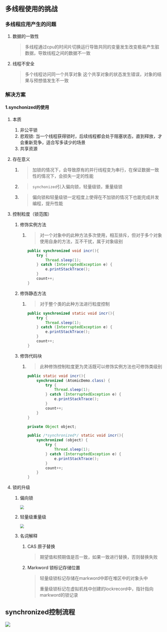 ## 多线程使用的挑战



### 多线程应用产生的问题

1. 数据的一致性

   > 多线程通过cpu的时间片切换运行导致共同的变量发生改变极易产生脏数据，导致线程之间的数据不一致

2. 线程不安全

   > 多个线程访问同一个共享对象  这个共享对象的状态发生错误，对象的结果与预想值发生不一致



### 解决方案

#### 1.synchonized的使用

1. 本质

   1. 非公平锁
   2. 悲观锁: 当一个线程获得锁时，后续线程都会处于阻塞状态，直到释放，才会重新竞争，适合写多读少的场景
   3. 共享资源

2. 存在意义

   1. > 加锁的情况下，会导致原有的并行线程变为串行，在保证数据一致性的情况下，会损失一定的性能

   2. > `synchonized`引入偏向锁，轻量级锁，重量级锁

   3. > 偏向锁和轻量级锁一定程度上使得在不加锁的情况下也能完成并发编程，提升性能

3. 控制粒度（锁范围）

   1. 修饰实例方法

      1. > 对一个对象中的此种方法多次使用，相互排斥，但对于多个对象使用自身的方法，互不干扰，属于对象级别

         ```java
         public synchronized void incr(){
             try {
                 Thread.sleep(1);
             } catch (InterruptedException e) {
                 e.printStackTrace();
             }
             count++;
         }
         ```

         

   2. 修饰静态方法

      1. > 对于整个类的此种方法进行粒度控制

         ```java
         public synchronized static void incr(){
             try {
                 Thread.sleep(1);
             } catch (InterruptedException e) {
                 e.printStackTrace();
             }
             count++;
         }
         ```

         

   3. 修饰代码块

      1. > 此种修饰控制粒度更为灵活既可以修饰实例方法也可修饰类级别

         ```java
         public static void incr(){
             synchronized (AtomicDemo.class) {
                 try {
                     Thread.sleep(1);
                 } catch (InterruptedException e) {
                     e.printStackTrace();
                 }
                 count++;
             }
         }
         ```

         ```java
         private Object object;
         
         public /*synchronized*/ static void incr(){
             synchronized (object) {
                 try {
                     Thread.sleep(1);
                 } catch (InterruptedException e) {
                     e.printStackTrace();
                 }
                 count++;
             }
         }
         ```

         

4. 锁的升级

   1. 偏向锁

      <img src="https://raw.githubusercontent.com/YangLiang-SoftWise/images/master/img/偏向锁.png" style="zoom:80%;" />

   2. 轻量级重量级

      <img src="https://raw.githubusercontent.com/YangLiang-SoftWise/images/master/img/轻量级锁.png" style="zoom:80%;" />

   3. 名词解释

      1. CAS 原子替换

         > 期望值和预期值是否一致，如果一致进行替换，否则替换失败

      2. Markword 锁标记存储位置

         > 轻量级锁标记存储在markword中即在堆区中的对象头中
         >
         > 重量级锁标记在虚拟机栈中创建的lockrecord中，指针指向markword的锁记录

      

      
   
      

## synchronized控制流程

![](https://raw.githubusercontent.com/YangLiang-SoftWise/images/master/img/synchronized.jpg)